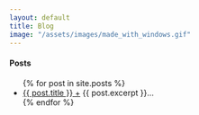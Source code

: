 ```yaml
---
layout: default
title: Blog
image: "/assets/images/made_with_windows.gif"
---
```

<h4>Posts</h4>
<ul>
  {% for post in site.posts %}
    <li>
      <a href="{{ post.url }}" class="blogtitle">{{ post.title }} +</a>
    {{ post.excerpt }}...
    </li> 
  {% endfor %} 
</ul>